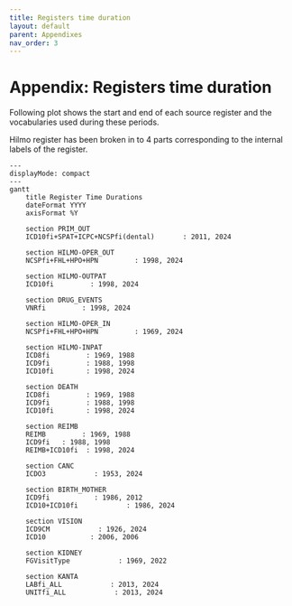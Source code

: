 ```yaml
---
title: Registers time duration
layout: default
parent: Appendixes
nav_order: 3
---
```


# Appendix: Registers time duration

Following plot shows the start and end of each source register and the vocabularies used during these periods. 

Hilmo register has been broken in to 4 parts corresponding to the internal labels of the register. 

```mermaid 
---
displayMode: compact
---
gantt
    title Register Time Durations
    dateFormat YYYY
    axisFormat %Y

    section PRIM_OUT
    ICD10fi+SPAT+ICPC+NCSPfi(dental)       : 2011, 2024

    section HILMO-OPER_OUT
    NCSPfi+FHL+HPO+HPN         : 1998, 2024

    section HILMO-OUTPAT
    ICD10fi         : 1998, 2024

    section DRUG_EVENTS
    VNRfi         : 1998, 2024

    section HILMO-OPER_IN
    NCSPfi+FHL+HPO+HPN         : 1969, 2024

    section HILMO-INPAT
    ICD8fi         : 1969, 1988
    ICD9fi         : 1988, 1998
    ICD10fi        : 1998, 2024

    section DEATH
    ICD8fi         : 1969, 1988
    ICD9fi         : 1988, 1998
    ICD10fi        : 1998, 2024

    section REIMB
    REIMB         : 1969, 1988
    ICD9fi   : 1988, 1998
    REIMB+ICD10fi  : 1998, 2024

    section CANC
    ICDO3            : 1953, 2024
    
    section BIRTH_MOTHER
    ICD9fi           : 1986, 2012
    ICD10+ICD10fi            : 1986, 2024
    
    section VISION
    ICD9CM            : 1926, 2024
    ICD10           : 2006, 2006

    section KIDNEY
    FGVisitType            : 1969, 2022

    section KANTA
    LABfi_ALL            : 2013, 2024
    UNITfi_ALL            : 2013, 2024
```
